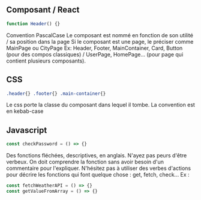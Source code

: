 ## Composant / React
```js
function Header() {}
```
Convention PascalCase
Le composant est nommé en fonction de son utilité / sa position dans la page
Si le composant est une page, le préciser comme MainPage ou CityPage
Ex: Header, Footer, MainContainer, Card, Button (pour des compos classiques) / UserPage, HomePage... (pour page qui contient plusieurs composants).

## CSS
```css
.header{} .footer{} .main-container{}
```
Le css porte la classe du composant dans lequel il tombe. La convention est en kebab-case

## Javascript
```js
const checkPassword = () => {}
```
Des fonctions fléchées, descriptives, en anglais. N'ayez pas peurs d'être verbeux.
On doit comprendre la fonction sans avoir besoin d'un commentaire pour l'expliquer.
N'hésitez pas à utiliser des verbes d'actions pour décrire les fonctions qui font quelque chose : get, fetch, check...
Ex :
```js
const fetchWeatherAPI = () => {}
const getValueFromArray = () => {}
```